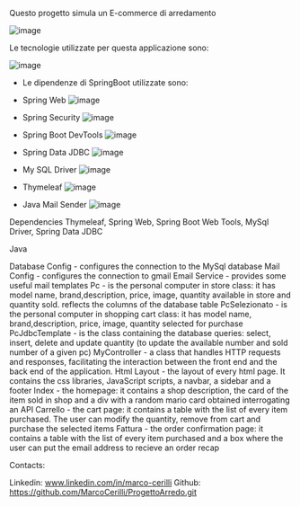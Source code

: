 Questo progetto simula un E-commerce di arredamento

![image](https://github.com/user-attachments/assets/a21e0fe7-ab6b-44e0-97c7-58de9633d694)

Le tecnologie utilizzate per questa applicazione sono:


   ![image](https://github.com/user-attachments/assets/3de06bbc-9012-449b-afd9-622ea7a43aeb)


  
- Le dipendenze di SpringBoot utilizzate sono:
  
- Spring Web
  ![image](https://github.com/user-attachments/assets/7c2dd333-ba15-4e58-9488-f8096b7827fe)


- Spring Security
 ![image](https://github.com/user-attachments/assets/2b96fb94-10de-4735-bcf8-7b5ced3d2493)


- Spring Boot DevTools
  ![image](https://github.com/user-attachments/assets/31df0832-1433-477f-89d2-67ca19a7ca87)


- Spring Data JDBC
 ![image](https://github.com/user-attachments/assets/2d0474f7-bd25-45af-8f4d-8deb3fc4a474)


- My SQL Driver
  ![image](https://github.com/user-attachments/assets/ccb24487-8fed-4f0f-92a3-aea56e534318)


- Thymeleaf
  ![image](https://github.com/user-attachments/assets/25ad47bd-6bf0-4226-a390-da6f03adc7db)


- Java Mail Sender
 ![image](https://github.com/user-attachments/assets/b02bbc4f-1006-43e8-9d5f-941a000a5644)

Dependencies
Thymeleaf, Spring Web, Spring Boot Web Tools, MySql Driver, Spring Data JDBC

Java

Database Config - configures the connection to the MySql database
Mail Config - configures the connection to gmail
Email Service - provides some useful mail templates
Pc - is the personal computer in store class: it has model name, brand,description, price, image, quantity available in store and quantity sold. reflects the columns of the database table
PcSelezionato - is the personal computer in shopping cart class: it has model name, brand,description, price, image, quantity selected for purchase
PcJdbcTemplate - is the class containing the database queries: select, insert, delete and update quantity (to update the available number and sold number of a given pc)
MyController - a class that handles HTTP requests and responses, facilitating the interaction between the front end and the back end of the application.
Html
Layout - the layout of every html page. It contains the css libraries, JavaScript scripts, a navbar, a sidebar and a footer
Index - the homepage: it contains a shop description, the card of the item sold in shop and a div with a random mario card obtained interrogating an API
Carrello - the cart page: it contains a table with the list of every item purchased. The user can modify the quantity, remove from cart and purchase the selected items
Fattura - the order confirmation page: it contains a table with the list of every item purchased and a box where the user can put the email address to recieve an order recap

Contacts:

Linkedin: www.linkedin.com/in/marco-cerilli
Github: https://github.com/MarcoCerilli/ProgettoArredo.git
